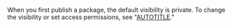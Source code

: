 When you first publish a package, the default visibility is private. To change the visibility or set access permissions, see "[AUTOTITLE](/packages/learn-github-packages/configuring-a-packages-access-control-and-visibility)."
